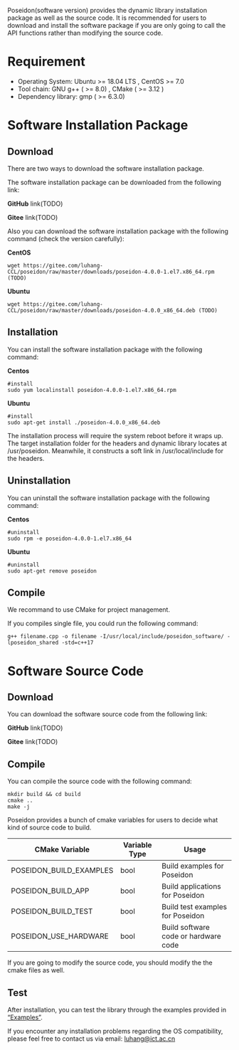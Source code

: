 Poseidon(software version) provides the dynamic library installation package as well as the source code. It is recommended for users to download and install the software package if you are only going to call the API functions rather than modifying the source code.



# Requirement 

* Operating System: Ubuntu >= 18.04 LTS , CentOS >= 7.0
* Tool chain: GNU g++ ( >= 8.0) , CMake ( >= 3.12 )
* Dependency library: gmp ( >= 6.3.0)



# Software Installation Package



## Download

There are two ways to download the software installation package.

The software installation package can be downloaded from the following link:

**GitHub** link(TODO)

**Gitee** link(TODO)



Also you can download the software installation package with the following command (check the version carefully):

**CentOS**

```shell
wget https://gitee.com/luhang-CCL/poseidon/raw/master/downloads/poseidon-4.0.0-1.el7.x86_64.rpm (TODO)
```

**Ubuntu**

```shell
wget https://gitee.com/luhang-CCL/poseidon/raw/master/downloads/poseidon-4.0.0_x86_64.deb (TODO)
```



## Installation

You can install the software installation package with the following command:

**Centos**

```shell
#install
sudo yum localinstall poseidon-4.0.0-1.el7.x86_64.rpm
```

**Ubuntu**

```shell
#install
sudo apt-get install ./poseidon-4.0.0_x86_64.deb
```

The installation process will require the system reboot before it wraps up. The target installation folder for the headers and dynamic library locates at /usr/poseidon. Meanwhile, it constructs a soft link in /usr/local/include for the headers.  



## Uninstallation

You can uninstall the software installation package with the following command:

**Centos**

```shell
#uninstall
sudo rpm -e poseidon-4.0.0-1.el7.x86_64
```

**Ubuntu**

```shell
#uninstall
sudo apt-get remove poseidon
```

 

## Compile

We recommand to use CMake for project management. 

If you compiles single file, you could run the following command:

```shell
g++ filename.cpp -o filename -I/usr/local/include/poseidon_software/ -lposeidon_shared -std=c++17
```



# Software Source Code 



## Download

You can download the software source code from the following link:

**GitHub** link(TODO)

**Gitee** link(TODO)



## Compile

You can compile the source code with the following command:

```shell
mkdir build && cd build
cmake ..
make -j
```



Poseidon provides a bunch of cmake variables for users to decide what kind of source code to build.

| CMake Variable          | Variable Type | Usage                                |
| ----------------------- | ------------- | ------------------------------------ |
| POSEIDON_BUILD_EXAMPLES | bool          | Build examples for Poseidon          |
| POSEIDON_BUILD_APP      | bool          | Build applications for Poseidon      |
| POSEIDON_BUILD_TEST     | bool          | Build test examples for Poseidon     |
| POSEIDON_USE_HARDWARE   | bool          | Build software code or hardware code |

If you are going to modify the source code, you should modify the the cmake files as well.





## Test

After installation, you can test the library through the examples provided in [“Examples”](https://poseidon-hpu.readthedocs.io/en/latest/Getting_Started/index.html#examples).

If you encounter any installation problems regarding the OS compatibility, please feel free to contact us via email: luhang@ict.ac.cn
